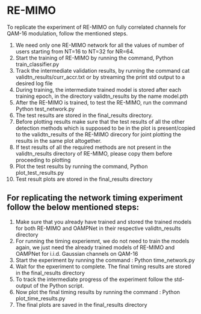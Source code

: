 # RE-MIMO

To replicate the experiment of RE-MIMO on fully correlated channels for QAM-16 modulation, follow the mentioned steps.
1. We need only one RE-MIMO network for all the values of number of users starting from NT=16 to NT=32 for NR=64.
2. Start the training of RE-MIMO by running the command, Python train_classifier.py
3. Track the intermediate validation results, by running the command cat validtn_results/curr_accr.txt or by streaming the print std output to a desired log file
4. During training, the intermediate trained model is stored after each training epoch, in the directory validtn_results by the name model.pth
4. After the RE-MIMO is trained, to test the RE-MIMO, run the command Python test_network.py
7. The test results are stored in the final_results directory. 
8. Before plotting results make sure that the test results of all the other detection methods which is supposed to be in the plot is present/copied to the validtn_results of the RE-MIMO direcory for joint plotting the results in the same plot altogether.
9. If test results of all the required methods are not present in the validtn_results directory of RE-MIMO, please copy them before proceeding to plotting
10. Plot the test results by running the command, Python plot_test_results.py
11. Test result plots are stored in the final_results directory

## For replicating the network timing experiment follow the below mentioned steps:
1. Make sure that you already have trained and stored the trained models for both RE-MIMO and OAMPNet in their respective validtn_results directory
2. For running the timing experiemnt, we do not need to train the models again, we just need the already trained models of RE-MIMO and OAMPNet for i.i.d. Gaussian channels on QAM-16
3. Start the experiment by running the command : Python time_network.py
4. Wait for the epxeriment to complete. The final timing results are stored in the final_results directory
5. To track the intermediate progress of the experiment follow the std-output of the Python script.
6. Now plot the final timing results by running the command : Python plot_time_results.py
7. The final plots are saved in the final_results directory